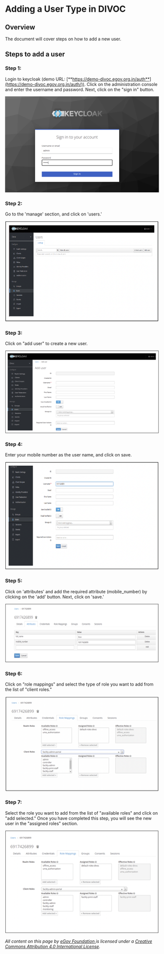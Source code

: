 # Adding a User Type in DIVOC

## Overview

The document will cover steps on how to add a new user.

## Steps to add a user&#x20;

### Step 1:&#x20;

Login to keycloak (demo URL: [**https://demo-divoc.egov.org.in/auth**](https://demo-divoc.egov.org.in/auth/)). Click on the administration console and enter the username and password. Next, click on the "sign in" button.

![](<../.gitbook/assets/Screenshot 2022-05-04 at 10.58.41 AM.png>)

### Step 2:

Go to the 'manage' section, and click on 'users.'

![](<../.gitbook/assets/Screenshot 2022-05-04 at 11.23.10 AM.png>)

### Step 3:

Click on "add user" to create a new user.

![](<../.gitbook/assets/Screenshot 2022-05-04 at 11.25.40 AM.png>)

### Step 4:

Enter your mobile number as the user name, and click on save.

![](<../.gitbook/assets/Screenshot 2022-05-04 at 11.27.15 AM.png>)

### Step 5:

Click on 'attributes' and add the required attribute (mobile\_number) by clicking on the 'add' button. Next, click on 'save.'

![](<../.gitbook/assets/Screenshot 2022-05-04 at 11.28.38 AM.png>)

### Step 6:

Click on "role mappings" and select the type of role you want to add from the list of "client roles."

![](<../.gitbook/assets/Screenshot 2022-05-04 at 11.31.25 AM.png>)

### Step 7:

Select the role you want to add from the list of "available roles" and click on "add selected." Once you have completed this step, you will see the new user in the "assigned roles" section.

![](<../.gitbook/assets/Screenshot 2022-05-04 at 11.33.54 AM.png>)



_All content on this page by_ [_eGov Foundation_ ](https://egov.org.in/)_is licensed under a_ [_Creative Commons Attribution 4.0 International License_](http://creativecommons.org/licenses/by/4.0/)_._
